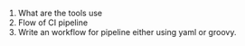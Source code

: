 1. What are the tools use
2. Flow of CI pipeline
3. Write an workflow for pipeline either using yaml or groovy.
